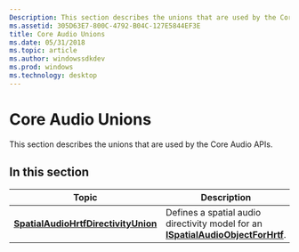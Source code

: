 ```yaml
---
Description: This section describes the unions that are used by the Core Audio APIs.
ms.assetid: 305D63E7-800C-4792-B04C-127E5844EF3E
title: Core Audio Unions
ms.date: 05/31/2018
ms.topic: article
ms.author: windowssdkdev
ms.prod: windows
ms.technology: desktop
---
```


# Core Audio Unions

This section describes the unions that are used by the Core Audio APIs.

## In this section



| Topic                                                                                   | Description                                                                                                                   |
|-----------------------------------------------------------------------------------------|-------------------------------------------------------------------------------------------------------------------------------|
| [**SpatialAudioHrtfDirectivityUnion**](/windows/win32/spatialaudiohrtf/ns-spatialaudiohrtf-spatialaudiohrtfdirectivityunion?branch=master)<br/> | Defines a spatial audio directivity model for an [**ISpatialAudioObjectForHrtf**](/windows/win32/spatialaudiohrtf/nn-spatialaudiohrtf-ispatialaudioobjectforhrtf?branch=master).<br/> |



 

 

 




